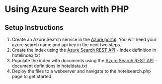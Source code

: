 # Using Azure Search with PHP

## Setup Instructions

1. Create an Azure Search service in the [Azure portal](http://portal.azure.com). You will need your azure search name and api key in the next two steps.
2. Create the index using the [Azure Search REST API](https://msdn.microsoft.com/en-us/library/azure/dn798935.aspx) - index definition in hotelindex.txt
3. Populate the index with documents using the [Azure Search REST API](https://msdn.microsoft.com/en-us/library/azure/dn798935.aspx) - document definitions in hoteldata.txt
4. Deploy the files to a webserver and navigate to the hotelsearch.php page to get started

